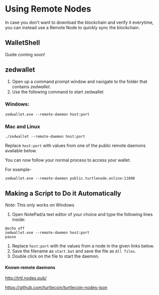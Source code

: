 # Using Remote Nodes

In case you don't want to download the blockchain and verify it everytime, you can instead use a Remote Node to quickly sync the blockchain.

## WalletShell

Guide coming soon!

## zedwallet

1. Open up a command prompt window and navigate to the folder that contains *zedwallet*.
2. Use the following command to start zedwallet  

### Windows:

```
zedwallet.exe --remote-daemon host:port
```

### Mac and Linux

```
./zedwallet --remote-daemon host:port
```

Replace `host:port` with values from one of the public remote daemons available below.

You can now follow your normal process to access your wallet.

For example-

```
zedwallet.exe --remote-daemon public.turtlenode.online:11898
```

## Making a Script to Do it Automatically

*Note*: This only works on Windows

1. Open NotePad/a text editor of your choice and type the following lines inside:

```text
@echo off
zedwallet.exe --remote-daemon host:port
pause
```

1. Replace `host:port` with the values from a node in the given links below.
2. Save the filename as `start.bat` and save the file as `All files`.
3. Double click on the file to start the daemon.

#### Known remote daemons

http://trtl.nodes.pub/

https://github.com/turtlecoin/turtlecoin-nodes-json
